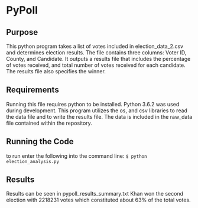 # PyPoll

## Purpose
This python program takes a list of votes included in election_data_2.csv and determines election results. The file contains three columns: Voter ID, County, and Candidate. It outputs a results file that includes the percentage of votes received, and total number of votes received for each candidate. The results file also specifies the winner.

## Requirements
Running this file requires python to be installed. Python 3.6.2 was used during development. This program utilizes the os, and csv libraries to read the data file and to write the results file. The data is included in the raw_data file contained within the repository.

## Running the Code
to run enter the following into the command line:
`$ python election_analysis.py`

## Results
Results can be seen in pypoll_results_summary.txt
Khan won the second election with 2218231 votes which constituted about 63% of the total votes.